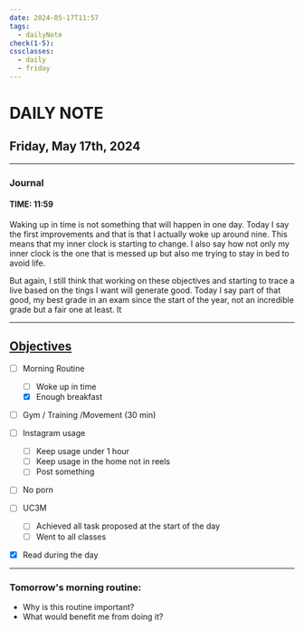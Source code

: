 ```yaml
---
date: 2024-05-17T11:57
tags:
  - dailyNote
check(1-5): 
cssclasses:
  - daily
  - friday
---
```


# DAILY NOTE
## Friday, May 17th, 2024

***
### Journal
#### TIME: 11:59
Waking up in time is not something that will happen in one day. Today I say the first improvements and that is that I actually woke up around nine. This means that my inner clock is starting to change. I also say how not only my inner clock is the one that is messed up but also me trying to stay in bed to avoid life.


But again, I still think that working on these objectives and starting to trace a live based on the tings I want will generate good. Today I say part of that good, my best grade in an exam since the start of the year, not an incredible grade but a fair one at least. It 
***

## [Objectives](Objectives%20from%20March%2023%20to%20September%2023%20)

- [ ] Morning Routine
	- [ ] Woke up in time
	- [x] Enough breakfast
- [ ] Gym / Training /Movement (30 min)

- [ ]  Instagram usage
	- [ ] Keep usage under 1 hour
	- [ ] Keep usage in the home not in reels
	- [ ] Post something

- [ ] No porn 

- [ ] UC3M
	- [ ] Achieved all task proposed at the start of the day
	- [ ] Went to all classes

- [x] Read during the day


---
### Tomorrow's morning routine: 
+ Why is this routine important? 
+ What would benefit me from doing it?